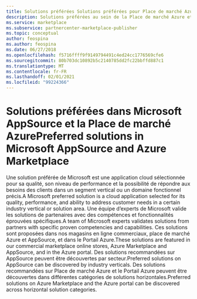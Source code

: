 ```yaml
---
title: Solutions préférées Solutions préférées pour Place de marché Azure et AppSource - Place de marché commerciale Microsoft
description: Solutions préférées au sein de la Place de marché Azure et de la manière dont elles sont sélectionnées
ms.service: marketplace
ms.subservice: partnercenter-marketplace-publisher
ms.topic: conceptual
author: feospina
ms.author: feospina
ms.date: 06/27/2018
ms.openlocfilehash: f5716ffff9f9149794491c4ed24cc1776569cfe6
ms.sourcegitcommit: 80b703dc10892b5c2140785dd2fc22bbffd887c1
ms.translationtype: MT
ms.contentlocale: fr-FR
ms.lasthandoff: 02/01/2021
ms.locfileid: "99224366"
---
```

# <a name="preferred-solutions-in-microsoft-appsource-and-azure-marketplace"></a><span data-ttu-id="2d54c-103">Solutions préférées dans Microsoft AppSource et la Place de marché Azure</span><span class="sxs-lookup"><span data-stu-id="2d54c-103">Preferred solutions in Microsoft AppSource and Azure Marketplace</span></span>

<span data-ttu-id="2d54c-104">Une solution préférée de Microsoft est une application cloud sélectionnée pour sa qualité, son niveau de performance et la possibilité de répondre aux besoins des clients dans un segment vertical ou un domaine fonctionnel précis.</span><span class="sxs-lookup"><span data-stu-id="2d54c-104">A Microsoft preferred solution is a cloud application selected for its quality, performance, and ability to address customer needs in a certain industry vertical or solution area.</span></span> <span data-ttu-id="2d54c-105">Une équipe d’experts de Microsoft valide les solutions de partenaires avec des compétences et fonctionnalités éprouvées spécifiques.</span><span class="sxs-lookup"><span data-stu-id="2d54c-105">A team of Microsoft experts validates solutions from partners with specific proven competencies and capabilities.</span></span> <span data-ttu-id="2d54c-106">Ces solutions sont proposées dans nos magasins en ligne commerciaux, place de marché Azure et AppSource, et dans le Portail Azure.</span><span class="sxs-lookup"><span data-stu-id="2d54c-106">These solutions are featured in our commercial marketplace online stores, Azure Marketplace and AppSource, and in the Azure portal.</span></span> <span data-ttu-id="2d54c-107">Des solutions recommandées sur AppSource peuvent être découvertes par secteur.</span><span class="sxs-lookup"><span data-stu-id="2d54c-107">Preferred solutions on AppSource can be discovered by industry verticals.</span></span> <span data-ttu-id="2d54c-108">Des solutions recommandées sur Place de marché Azure et le Portail Azure peuvent être découvertes dans différentes catégories de solutions horizontales.</span><span class="sxs-lookup"><span data-stu-id="2d54c-108">Preferred solutions on Azure Marketplace and the Azure portal can be discovered across horizontal solution categories.</span></span>